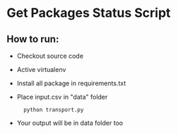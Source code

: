# Get Packages Status Script

## How to run:

+ Checkout source code
+ Active virtualenv
+ Install all package in requirements.txt
+ Place input.csv in "data" folder
        
        python transport.py
   
+ Your output will be in data folder too     

